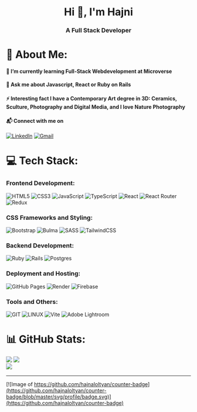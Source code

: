 <h1 align="center">Hi 👋, I'm Hajni</h1>
<h3 align="center">A Full Stack Developer</h3>

# 💫 About Me:
#### 🔭 I’m currently learning Full-Stack Webdevelopment at Microverse
#### 💬 Ask me about Javascript, React or Ruby on Rails
#### ⚡ Interesting fact I have a Contemporary Art degree in 3D: Ceramics, Sculture, Photography and Digital Media, and I love Nature Photography

#### 📬 Connect with me on
<a href="https://linkedin.com/in/hajnaloltyan" target="_blank">![LinkedIn](https://img.shields.io/badge/LinkedIn-%230077B5.svg?&style=for-the-badge&logo=linkedin&logoColor=white)</a>
[![Gmail](https://img.shields.io/badge/Gmail-D14836?style=for-the-badge&logo=gmail&logoColor=white)](mailto:hajnalka.oltyan@gmail.com)

# 💻 Tech Stack:
### Frontend Development:
  ![HTML5](https://img.shields.io/badge/html5-%23E34F26.svg?style=for-the-badge&logo=html5&logoColor=white) ![CSS3](https://img.shields.io/badge/css3-%231572B6.svg?style=for-the-badge&logo=css3&logoColor=white) ![JavaScript](https://img.shields.io/badge/javascript-%23323330.svg?style=for-the-badge&logo=javascript&logoColor=%23F7DF1E) ![TypeScript](https://img.shields.io/badge/typescript-%23007ACC.svg?style=for-the-badge&logo=typescript&logoColor=white) ![React](https://img.shields.io/badge/react-%2320232a.svg?style=for-the-badge&logo=react&logoColor=%2361DAFB) ![React Router](https://img.shields.io/badge/React_Router-CA4245?style=for-the-badge&logo=react-router&logoColor=white) ![Redux](https://img.shields.io/badge/redux-%23593d88.svg?style=for-the-badge&logo=redux&logoColor=white)

### CSS Frameworks and Styling:
  ![Bootstrap](https://img.shields.io/badge/bootstrap-%238511FA.svg?style=for-the-badge&logo=bootstrap&logoColor=white) ![Bulma](https://img.shields.io/badge/bulma-00D0B1?style=for-the-badge&logo=bulma&logoColor=white) ![SASS](https://img.shields.io/badge/SASS-hotpink.svg?style=for-the-badge&logo=SASS&logoColor=white) ![TailwindCSS](https://img.shields.io/badge/tailwindcss-%2338B2AC.svg?style=for-the-badge&logo=tailwind-css&logoColor=white)

### Backend Development:
  ![Ruby](https://img.shields.io/badge/ruby-%23CC342D.svg?style=for-the-badge&logo=ruby&logoColor=white) ![Rails](https://img.shields.io/badge/rails-%23CC0000.svg?style=for-the-badge&logo=ruby-on-rails&logoColor=white) ![Postgres](https://img.shields.io/badge/postgres-%23316192.svg?style=for-the-badge&logo=postgresql&logoColor=white)

### Deployment and Hosting:
  ![GitHub Pages](https://img.shields.io/badge/github%20pages-121013?style=for-the-badge&logo=github&logoColor=white) ![Render](https://img.shields.io/badge/Render-%46E3B7.svg?style=for-the-badge&logo=render&logoColor=white) ![Firebase](https://img.shields.io/badge/firebase-%23039BE5.svg?style=for-the-badge&logo=firebase&logoColor=white)

### Tools and Others:
  ![GIT](https://img.shields.io/badge/Git-fc6d26?style=for-the-badge&logo=git&logoColor=white) ![LINUX](https://img.shields.io/badge/Linux-FCC624?style=for-the-badge&logo=linux&logoColor=black) ![Vite](https://img.shields.io/badge/vite-%23646CFF.svg?style=for-the-badge&logo=vite&logoColor=white) ![Adobe Lightroom](https://img.shields.io/badge/Adobe%20Lightroom-31A8FF.svg?style=for-the-badge&logo=Adobe%20Lightroom&logoColor=white)


# 📊 GitHub Stats:
![](https://github-readme-stats.vercel.app/api?username=hajnaloltyan&theme=algolia&hide_border=true&include_all_commits=false&count_private=false)
![](https://github-readme-streak-stats.herokuapp.com/?user=hajnaloltyan&theme=algolia&hide_border=true)<br/>
![](https://github-readme-stats.vercel.app/api/top-langs/?username=hajnaloltyan&theme=algolia&hide_border=true&include_all_commits=false&count_private=false&layout=compact)

---
[![Image of https://github.com/hajnaloltyan/counter-badge](https://github.com/hajnaloltyan/counter-badge/blob/master/svg/profile/badge.svg)](https://github.com/hajnaloltyan/counter-badge)
  
<!-- Proudly created with GPRM ( https://gprm.itsvg.in ) -->
